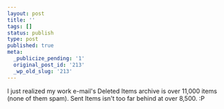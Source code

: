 ```yaml
---
layout: post
title: ''
tags: []
status: publish
type: post
published: true
meta:
  _publicize_pending: '1'
  original_post_id: '213'
  _wp_old_slug: '213'
---
```

I just realized my work e-mail's Deleted Items archive is over 11,000 items (none of them spam).  Sent Items isn't too far behind at over 8,500.  :P
